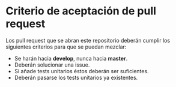 # Criterio de aceptación de pull request

Los pull request que se abran este repositorio deberán cumplir los siguientes criterios para que se puedan mezclar:

- Se harán hacia **develop**, nunca hacia **master**.
- Deberán solucionar una issue.
- Si añade tests unitarios éstos deberán ser suficientes.
- Deberán pasarse los tests unitarios ya existentes.

